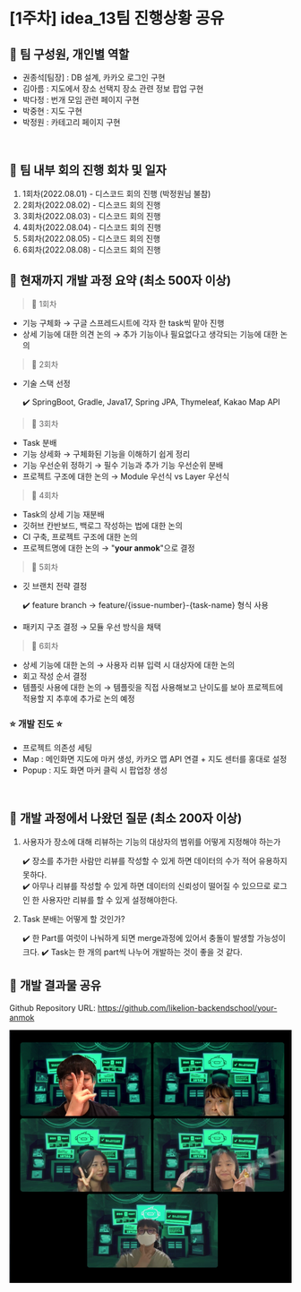 # [1주차] idea_13팀 진행상황 공유

## 📍 팀 구성원, 개인별 역할

- 권종석[팀장] : DB 설계, 카카오 로그인 구현
- 김아름 : 지도에서 장소 선택지 장소 관련 정보 팝업 구현
- 박다정 : 번개 모임 관련 페이지 구현
- 박중현 : 지도 구현
- 박정원 : 카테고리 페이지 구현

<br>

## 📍 팀 내부 회의 진행 회차 및 일자

1. 1회차(2022.08.01) - 디스코드 회의 진행 (박정원님 불참)
2. 2회차(2022.08.02) - 디스코드 회의 진행
3. 3회차(2022.08.03) - 디스코드 회의 진행
4. 4회차(2022.08.04) - 디스코드 회의 진행
5. 5회차(2022.08.05) - 디스코드 회의 진행
6. 6회차(2022.08.08) - 디스코드 회의 진행




## 📍 현재까지 개발 과정 요약 (최소 500자 이상)

> 💬 1회차<br>
- 기능 구체화 → 구글 스프레드시트에 각자 한 task씩 맡아 진행
- 상세 기능에 대한 의견 논의 → 추가 기능이나 필요없다고 생각되는 기능에 대한 논의

> 💬 2회차<br>
- 기술 스택 선정

  ✔️ SpringBoot, Gradle, Java17, Spring JPA, Thymeleaf, Kakao Map API

> 💬 3회차<br>
- Task 분배
- 기능 상세화 → 구체화된 기능을 이해하기 쉽게 정리
- 기능 우선순위 정하기 → 필수 기능과 추가 기능 우선순위 분배
- 프로젝트 구조에 대한 논의 → Module 우선식 vs Layer 우선식

> 💬 4회차<br>
- Task의 상세 기능 재분배
- 깃허브 칸반보드, 백로그 작성하는 법에 대한 논의
- CI 구축, 프로젝트 구조에 대한 논의
- 프로젝트명에 대한 논의 → "**your anmok**"으로 결정

> 💬 5회차<br>
- 깃 브랜치 전략 결정

  ✔️ feature branch → feature/{issue-number}-{task-name} 형식 사용
- 패키지 구조 결정 → 모듈 우선 방식을 채택

> 💬 6회차<br>
- 상세 기능에 대한 논의 → 사용자 리뷰 입력 시 대상자에 대한 논의
- 회고 작성 순서 결정
- 템플릿 사용에 대한 논의 → 템플릿을 직접 사용해보고 난이도를 보아 프로젝트에 적용할 지 추후에 추가로 논의 예정

### ⭐️ **개발 진도** ⭐️

- 프로젝트 의존성 세팅
- Map : 메인화면 지도에 마커 생성, 카카오 맵 API 연결 + 지도 센터를 홍대로 설정
- Popup : 지도 화면 마커 클릭 시 팝업창 생성


<br>

## 📍 개발 과정에서 나왔던 질문 (최소 200자 이상)

1. 사용자가 장소에 대해 리뷰하는 기능의 대상자의 범위를 어떻게 지정해야 하는가

   ✔️ 장소를 추가한 사람만 리뷰를 작성할 수 있게 하면 데이터의 수가 적어 유용하지 못하다. <br>
   ✔️ 아무나 리뷰를 작성할 수 있게 하면 데이터의 신뢰성이 떨어질 수 있으므로 로그인 한 사용자만 리뷰를 할 수 있게 설정해야한다.

2. Task 분배는 어떻게 할 것인가?

   ✔️ 한 Part를 여럿이 나눠하게 되면 merge과정에 있어서 충돌이 발생할 가능성이 크다.
   ✔️ Task는 한 개의 part씩 나누어 개발하는 것이 좋을 것 같다.

## 📍 개발 결과물 공유

Github Repository URL: https://github.com/likelion-backendschool/your-anmok

![img.png](img.png)
